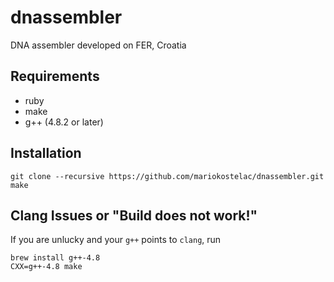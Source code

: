 # dnassembler
DNA assembler developed on FER, Croatia

## Requirements
- ruby
- make
- g++ (4.8.2 or later)

## Installation
```
git clone --recursive https://github.com/mariokostelac/dnassembler.git
make
```

## Clang Issues or "Build does not work!"
If you are unlucky and your `g++` points to `clang`, run
```
brew install g++-4.8
CXX=g++-4.8 make
```
